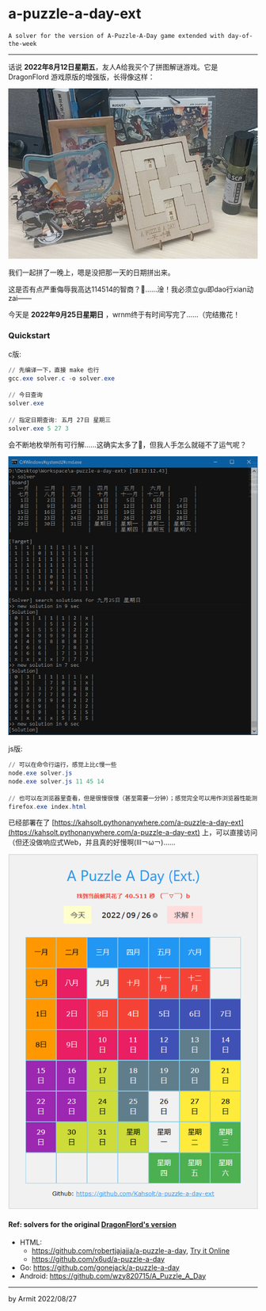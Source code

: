 # a-puzzle-a-day-ext

    A solver for the version of A-Puzzle-A-Day game extended with day-of-the-week

----

话说 **2022年8月12日星期五**，友人A给我买个了拼图解谜游戏。它是 DragonFlord 游戏原版的增强版，长得像这样：

![puzzle](./img/puzzle.png)


我们一起拼了一晚上，嗯是没把那一天的日期拼出来。

这是否有点严重侮辱我高达114514的智商？🤔……淦！我必须立gu即dao行xian动zai——

今天是 **2022年9月25日星期日** ，wrnm终于有时间写完了……（完结撒花！


### Quickstart

c版: 

```powershell
// 先编译一下，直接 make 也行
gcc.exe solver.c -o solver.exe

// 今日查询
solver.exe

// 指定日期查询: 五月 27日 星期三
solver.exe 5 27 3
```

会不断地枚举所有可行解……这确实太多了🤔，但我人手怎么就碰不了运气呢？

![solver.png](./img/solver.png)

js版: 

```powershell
// 可以在命令行运行，感觉上比c慢一些
node.exe solver.js
node.exe solver.js 11 45 14

// 也可以在浏览器里查看，但是很慢很慢（甚至需要一分钟）；感觉完全可以用作浏览器性能测试
firefox.exe index.html
```

已经部署在了 [https://kahsolt.pythonanywhere.com/a-puzzle-a-day-ext](https://kahsolt.pythonanywhere.com/a-puzzle-a-day-ext) 上，可以直接访问（但还没做响应式Web，并且真的好慢啊(lll￢ω￢)……

![gui.png](./img/gui.png)


#### Ref: solvers for the original [DragonFlord's version](https://www.dragonfjord.com/product/a-puzzle-a-day/)

- HTML:
  - https://github.com/robertjajajja/a-puzzle-a-day, [Try it Online](https://robertjajajja.github.io/a-puzzle-a-day/)
  - https://github.com/x6ud/a-puzzle-a-day
- Go: https://github.com/gonejack/a-puzzle-a-day
- Android: https://github.com/wzy820715/A_Puzzle_A_Day

----

by Armit
2022/08/27 
